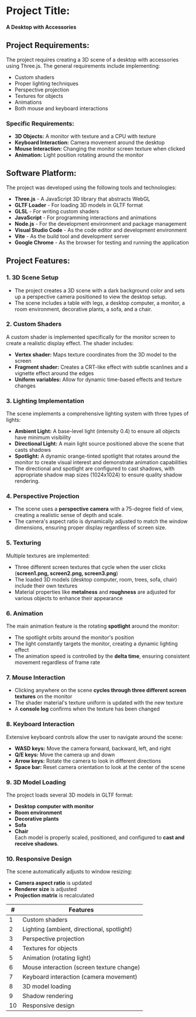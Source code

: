 # **Project Title:**  
**A Desktop with Accessories**  

## **Project Requirements:**  
The project requires creating a 3D scene of a desktop with accessories using Three.js. The general requirements include implementing:  
- Custom shaders  
- Proper lighting techniques  
- Perspective projection  
- Textures for objects  
- Animations  
- Both mouse and keyboard interactions  

### **Specific Requirements:**  
- **3D Objects:** A monitor with texture and a CPU with texture  
- **Keyboard Interaction:** Camera movement around the desktop  
- **Mouse Interaction:** Changing the monitor screen texture when clicked  
- **Animation:** Light position rotating around the monitor  

## **Software Platform:**  
The project was developed using the following tools and technologies:  
- **Three.js** - A JavaScript 3D library that abstracts WebGL  
- **GLTF Loader** - For loading 3D models in GLTF format  
- **GLSL** - For writing custom shaders  
- **JavaScript** - For programming interactions and animations  
- **Node.js** - For the development environment and package management  
- **Visual Studio Code** - As the code editor and development environment  
- **Vite** - As the build tool and development server  
- **Google Chrome** - As the browser for testing and running the application  

## **Project Features:**  

### **1. 3D Scene Setup**  
- The project creates a 3D scene with a dark background color and sets up a perspective camera positioned to view the desktop setup.  
- The scene includes a table with legs, a desktop computer, a monitor, a room environment, decorative plants, a sofa, and a chair.  

### **2. Custom Shaders**  
A custom shader is implemented specifically for the monitor screen to create a realistic display effect. The shader includes:  
- **Vertex shader:** Maps texture coordinates from the 3D model to the screen  
- **Fragment shader:** Creates a CRT-like effect with subtle scanlines and a vignette effect around the edges  
- **Uniform variables:** Allow for dynamic time-based effects and texture changes  

### **3. Lighting Implementation**  
The scene implements a comprehensive lighting system with three types of lights:  
- **Ambient Light:** A base-level light (intensity 0.4) to ensure all objects have minimum visibility  
- **Directional Light:** A main light source positioned above the scene that casts shadows  
- **Spotlight:** A dynamic orange-tinted spotlight that rotates around the monitor to create visual interest and demonstrate animation capabilities  
- The directional and spotlight are configured to cast shadows, with appropriate shadow map sizes (1024x1024) to ensure quality shadow rendering.  

### **4. Perspective Projection**  
- The scene uses a **perspective camera** with a 75-degree field of view, creating a realistic sense of depth and scale.  
- The camera's aspect ratio is dynamically adjusted to match the window dimensions, ensuring proper display regardless of screen size.  

### **5. Texturing**  
Multiple textures are implemented:  
- Three different screen textures that cycle when the user clicks (**screen1.png, screen2.png, screen3.png**)  
- The loaded 3D models (desktop computer, room, trees, sofa, chair) include their own textures  
- Material properties like **metalness** and **roughness** are adjusted for various objects to enhance their appearance  

### **6. Animation**  
The main animation feature is the rotating **spotlight** around the monitor:  
- The spotlight orbits around the monitor's position  
- The light constantly targets the monitor, creating a dynamic lighting effect  
- The animation speed is controlled by the **delta time**, ensuring consistent movement regardless of frame rate  

### **7. Mouse Interaction**  
- Clicking anywhere on the scene **cycles through three different screen textures** on the monitor  
- The shader material's texture uniform is updated with the new texture  
- A **console log** confirms when the texture has been changed  

### **8. Keyboard Interaction**  
Extensive keyboard controls allow the user to navigate around the scene:  
- **WASD keys:** Move the camera forward, backward, left, and right  
- **Q/E keys:** Move the camera up and down  
- **Arrow keys:** Rotate the camera to look in different directions  
- **Space bar:** Reset camera orientation to look at the center of the scene  

### **9. 3D Model Loading**  
The project loads several 3D models in GLTF format:  
- **Desktop computer with monitor**  
- **Room environment**  
- **Decorative plants**  
- **Sofa**  
- **Chair**  
Each model is properly scaled, positioned, and configured to **cast and receive shadows**.  

### **10. Responsive Design**  
The scene automatically adjusts to window resizing:  
- **Camera aspect ratio** is updated  
- **Renderer size** is adjusted  
- **Projection matrix** is recalculated  

| #  | Features                                      |
|----|----------------------------------------------|
| 1  | Custom shaders                               |
| 2  | Lighting (ambient, directional, spotlight)  |
| 3  | Perspective projection                      |
| 4  | Textures for objects                        |
| 5  | Animation (rotating light)                  |
| 6  | Mouse interaction (screen texture change)   |
| 7  | Keyboard interaction (camera movement)      |
| 8  | 3D model loading                            |
| 9  | Shadow rendering                            |
| 10 | Responsive design                           |


